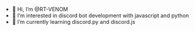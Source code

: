 - 👋 Hi, I’m @RT-VENOM
- 👀 I’m interested in discord bot development with javascript and python 
- 🌱 I’m currently learning discord.py and discord.js 

<!---
RT-VENOM/RT-VENOM is a ✨ special ✨ repository because its `README.md` (this file) appears on your GitHub profile.
You can click the Preview link to take a look at your changes.
--->
